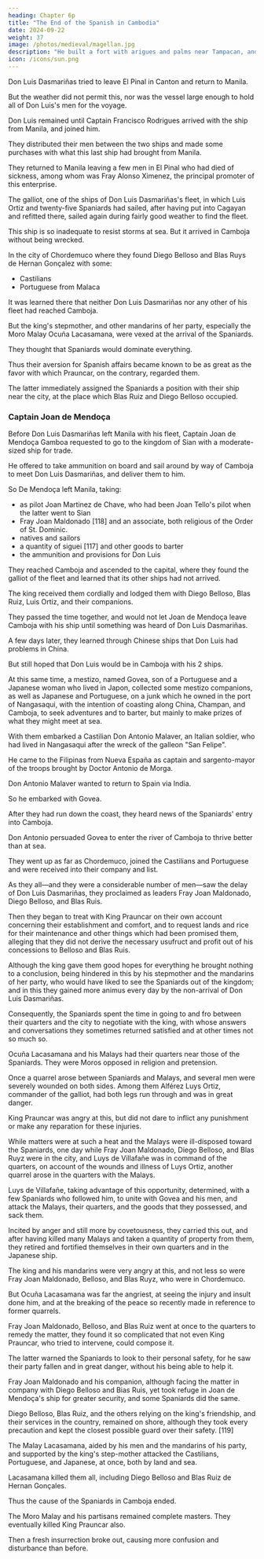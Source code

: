 ```yaml
---
heading: Chapter 6p
title: "The End of the Spanish in Cambodia"
date: 2024-09-22
weight: 37
image: /photos/medieval/magellan.jpg
description: "He built a fort with arigues and palms near Tampacan, and founded a Spanish settlement which he named Murcia"
icon: /icons/sun.png
---
```



<!-- After Don Juan de Çamudio's departure from El Pinal, where Don Luis Dasmariñas remained with his junk awaiting the assistance that he expected from Manila and which he had requested through Don Joan and Alférez Francisco Rodrigues, Don Luis thought that, since some time had passed, the answer was being delayed, while his people were suffering great want and cold there. Therefore he -->

Don Luis Dasmariñas tried to leave El Pinal in Canton and return to Manila. 

But the weather did not permit this, nor was the vessel large enough to hold all of Don Luis's men for the voyage.

<!-- He stopped near the fort where the Portuguese of Macan again sent him many messages and requests to leave the coast at once, warning him that they would seize him and his companions, and would send them to India, where they would be severely punished. Don Luis always answered them that he had not come to harm or offend them, but that he was going to the kingdom of Camboja for the service of God and of his Majesty; that he had been shipwrecked and had suffered many hardships, the severest of which had been due to the Portuguese of Macan themselves, subjects of his Majesty; that he was expecting help from Manila in order that he might return thither; and that he begged and requested them to aid and protect him, and to free the two Castilians whom they had seized.

Finally he declared that if, in spite of all this, they should attempt to do him any harm or injury, he would defend himself to the best of his ability; and he protested that any losses resulting therefrom would lie at their door.


Thenceforward Don Luis Dasmariñas kept strict watch on his ship. He kept his weapons ready and the artillery loaded, and was on his guard day and night. And he was not mistaken, for  -->

<!-- The people of Macan resolved to attack Don Luis to seize him.

To this end the chief captain himself came one day, with some fustas and other vessels, and with men armed with javelins, guns, and artillery, when they thought the Castilians would be off their guard, to attack Don Luis Dasmariñas. The latter, suspecting what was about to happen, awaited them arms in hand; and as he saw the Portuguese fleet attacking him, he began to play upon them with his muskets, arquebuses, and a few pieces of artillery, with such rapidity that he inflicted a very severe loss upon his enemy and upon the ship which carried the chief captain, killing one of his pages who stood behind him, and other persons. 

The chief captain retired with all the other vessels, and they made for the high sea, having been defeated by Don Luis, who did not attempt to follow them but remained on the watch.

As the Portuguese did not dare attack him again they made for Macan, and Don Luis Dasmariñas put into the port of El Pinal, where he thought he would be in greater security. There  -->

Don Luis remained until Captain Francisco Rodrigues arrived with the ship from Manila, and joined him. 

They distributed their men between the two ships and made some purchases with what this last ship had brought from Manila.

<!-- , in the very city of Macan, for the Portuguese, for the sake of their own interests, gave and sold them goods, in spite of a certain apprehension of the law.  -->

They returned to Manila leaving a few men in El Pinal who had died of sickness, among whom was Fray Alonso Ximenez, the principal promoter of this enterprise. 

<!-- His associate, Fray Diego Aduarte, did not choose to return to Manila, but went to Macan and thence to Goa, in order to go to España. Don Luis reached Manila with both ships, and his expedition to Camboja and his conduct of the said enterprise remained in this state. -->

The galliot, one of the ships of Don Luis Dasmariñas's fleet, in which Luis Ortiz and twenty-five Spaniards had sailed, after having put into Cagayan and refitted there, sailed again during fairly good weather to find the fleet. 

This ship is so inadequate to resist storms at sea. But it arrived in Camboja without being wrecked.

<!-- It made its way along the coast of Cochinchina and Champan, inside the shoals of Aynao, and reached the bar of Camboja. Expecting to find all or some of the ships of its convoy within the bar, it ascended the river as far as  -->

In the city of Chordemuco where they found Diego Belloso and Blas Ruys de Hernan Gonçalez with some:
- Castilians
- Portuguese from Malaca

 <!-- and with whose assistance many battles had been won in favor of King Prauncar, who had been restored to his kingdom, although some of his provinces had not been entirely pacified.  -->

It was learned there that neither Don Luis Dasmariñas nor any other of his fleet had reached Camboja.

<!-- Those in the galliot said that Don Luis was coming in person with a large force of ships, men, arms, and some religious, to accomplish what he had always desired to do in that kingdom; that he would not be long in coming; and that their galliot and crew belonged to his fleet.

Blas Ruis and his Castilian companions greatly rejoiced over so opportune news. The former thought that everything was turning out well, and that now, according to the present state of affairs, matters would be accomplished and settled as they wished. Diego Belloso and his party, although they did not show their regret, were not so pleased, for they much preferred the happy termination and reward of this expedition to be for the Portuguese and the government of India. They had had certain quarrels and disputes with Blas Ruis over this.

But seeing that the affair had reached this state, they conformed to the times. Thereupon all joined together, Portuguese and Castilians, and informed Prauncar and his mandarins of the arrival of Alférez Luis Ortiz with his galliot and companions, saying that they were part of a large fleet which would shortly arrive, and that Don Luis Dasmariñas was coming in it in person, with religious and men to aid and serve the king, in conformity to what he himself had requested in his letter to Manila, several months before. The king seemed pleased at this, and so did some of his mandarins who liked the Spaniards, and recognized what benefits they had derived from them hitherto. 

These believed that the matter would turn out as it was represented to them. -->

But the king's stepmother, and other mandarins of her party, especially the Moro Malay Ocuña Lacasamana, were vexed at the arrival of the Spaniards.

They thought that Spaniards would dominate everything.

<!-- latter, being valiant men, numerous, and so courageous, as they already knew, , or at least would take the best; moreover they alone wished to deal with King Prauncar.  -->

Thus their aversion for Spanish affairs became known to be as great as the favor with which Prauncar, on the contrary, regarded them. 

The latter immediately assigned the Spaniards a position with their ship near the city, at the place which Blas Ruiz and Diego Belloso occupied.

<!-- Governor Don Francisco Tello to allow him -->

### Captain Joan de Mendoça

Before Don Luis Dasmariñas left Manila with his fleet, Captain Joan de Mendoça Gamboa requested to go to the kingdom of Sian with a moderate-sized ship for trade. 

<!-- For the greater security of his voyage and business, he asked the governor to give him letters to the king of Sian, in which the latter should be informed that he was sent as the governor's ambassador and messenger to continue the peace, friendship, and commerce which Joan Tello de Aguirre had contracted with Sian the year before. -->

<!-- Seeing that Don Luis Dasmariñas, who was on the way to Camboja, had left in Manila for another occasion some ammunition and other things of use to his fleet, Don Joan, in order better to facilitate the granting of his request,  -->

He offered to take ammunition on board and sail around by way of Camboja to meet Don Luis Dasmariñas, and deliver them to him.

<!-- The governor thought the two proposals timely, and having furnished him with the necessary despatches,  -->

So De Mendoça left Manila, taking:
- as pilot Joan Martinez de Chave, who had been Joan Tello's pilot when the latter went to Sian
- Fray Joan Maldonado [118] and an associate, both religious of the Order of St. Dominic. 
- natives and sailors
- a quantity of siguei [117] and other goods to barter
- the ammunition and provisions for Don Luis


<!-- The former was a grave and learned man and a very intimate friend of Don Luis Dasmariñas, to whom his order took great pleasure in sending him as a companion. They left Manila, without knowing of Don Luis's shipwreck two months after the latter had set sail. Crossing over the shoals they shortly reached the bar of  -->

They reached Camboja and ascended to the capital, where they found the galliot of the fleet and learned that its other ships had not arrived. 

The king received them cordially and lodged them with Diego Belloso, Blas Ruiz, Luis Ortiz, and their companions. 

They passed the time together, and would not let Joan de Mendoça leave Camboja with his ship until something was heard of Don Luis Dasmariñas.

A few days later, they learned through Chinese ships that Don Luis had problems in China. 

 <!-- the latter had put into China with difficulty and in distress, and that he was there preparing to continue his voyage. Although this event caused them sorrow, they  -->

But still hoped that Don Luis would be in Camboja with his 2 ships.

At this same time, a mestizo, named Govea, son of a Portuguese and a Japanese woman who lived in Japon, collected some mestizo companions, as well as Japanese and Portuguese, on a junk which he owned in the port of Nangasaqui, with the intention of coasting along China, Champan, and Camboja, to seek adventures and to barter, but mainly to make prizes of what they might meet at sea. 

With them embarked a Castilian Don Antonio Malaver, an Italian soldier, who had lived in Nangasaqui after the wreck of the galleon "San Felipe".

He came to the Filipinas from Nueva España as captain and sargento-mayor of the troops brought by Doctor Antonio de Morga.

Don Antonio Malaver wanted to return to Spain via India.

<!-- had no wish to return to the Filipinas, thinking that by that way he could go to India and thence to España, and that on the road there might fall to him some share of the illgotten gains of that voyage,  -->

So he embarked with Govea. 

After they had run down the coast, they heard news of the Spaniards' entry into Camboja.

Don Antonio persuaded Govea to enter the river of Camboja to thrive better than at sea.

They went up as far as Chordemuco, joined the Castilians and Portuguese and were received into their company and list. 

As they all—and they were a considerable number of men—saw the delay of Don Luis Dasmariñas, they proclaimed as leaders Fray Joan Maldonado, Diego Belloso, and Blas Ruis. 

Then they began to treat with King Prauncar on their own account concerning their establishment and comfort, and to request lands and rice for their maintenance and other things which had been promised them, alleging that they did not derive the necessary usufruct and profit out of his concessions to Belloso and Blas Ruis.

Although the king gave them good hopes for everything he brought nothing to a conclusion, being hindered in this by his stepmother and the mandarins of her party, who would have liked to see the Spaniards out of the kingdom; and in this they gained more animus every day by the non-arrival of Don Luis Dasmariñas. 

Consequently, the Spaniards spent the time in going to and fro between their quarters and the city to negotiate with the king, with whose answers and conversations they sometimes returned satisfied and at other times not so much so.

Ocuña Lacasamana and his Malays had their quarters near those of the Spaniards. They were Moros opposed in religion and pretension.

Once a quarrel arose between Spaniards and Malays, and several men were severely wounded on both sides. Among them Alférez Luys Ortiz, commander of the galliot, had both legs run through and was in great danger. 

King Prauncar was angry at this, but did not dare to inflict any punishment or make any reparation for these injuries. 

While matters were at such a heat and the Malays were ill-disposed toward the Spaniards, one day while Fray Joan Maldonado, Diego Belloso, and Blas Ruyz were in the city, and Luys de Villafañe was in command of the quarters, on account of the wounds and illness of Luys Ortiz, another quarrel arose in the quarters with the Malays. 

Luys de Villafañe, taking advantage of this opportunity, determined, with a few Spaniards who followed him, to unite with Govea and his men, and attack the Malays, their quarters, and the goods that they possessed, and sack them.

Incited by anger and still more by covetousness, they carried this out, and after having killed many Malays and taken a quantity of property from them, they retired and fortified themselves in their own quarters and in the Japanese ship.

The king and his mandarins were very angry at this, and not less so were Fray Joan Maldonado, Belloso, and Blas Ruyz, who were in Chordemuco.

But Ocuña Lacasamana was far the angriest, at seeing the injury and insult done him, and at the breaking of the peace so recently made in reference to former quarrels.

Fray Joan Maldonado, Belloso, and Blas Ruiz went at once to the quarters to remedy the matter, they found it so complicated that not even King Prauncar, who tried to intervene, could compose it.

The latter warned the Spaniards to look to their personal safety, for he saw their party fallen and in great danger, without his being able to help it.

Fray Joan Maldonado and his companion, although facing the matter in company with Diego Belloso and Bias Ruis, yet took refuge in Joan de Mendoça's ship for greater security, and some Spaniards did the same. 

Diego Belloso, Blas Ruiz, and the others relying on the king's friendship, and their services in the country, remained on shore, although they took every precaution and kept the closest possible guard over their safety. [119]

The Malay Lacasamana, aided by his men and the mandarins of his party, and supported by the king's step-mother attacked the Castilians, Portuguese, and Japanese, at once, both by land and sea.

 <!-- lost no more time, nor the present opportunity, but Finding them separated—although some offered as much resistance as possible—he -->


Lacasamana killed them all, including Diego Belloso and Blas Ruiz de Hernan Gonçales.

<!-- Then he burned their quarters and vessels except that of Joan de Mendoça. 

Joan and Fray Joan Maldonado 

, who, fearing the danger, descended the river toward the sea and defended himself against some praus that had followed him. He took with him , the latter's associate, and some few Spaniards. On shore there remained alive only one Franciscan religious, five Manila Indians, and a Castilian named Joan Dias, whom the king, who grieved exceedingly for the deaths of the Spaniards, had hid carefully in the open country.

Although the king advised the friar not to appear in public until the Malays were appeased, that religious, imagining that he could escape their fury, emerged with two Indians in order to escape from the kingdom. 

But they were found and killed like the others. Joan Dias and three Indians remained many days in concealment, and the king maintained them, until, after other events, they could appear.  -->

Thus the cause of the Spaniards in Camboja ended. 

The Moro Malay and his partisans remained complete masters. They eventually killed King Prauncar also. 

<!-- They managed the affairs of the kingdom with so little respect for , that finally they killed him also. -->

Then a fresh insurrection broke out, causing more confusion and disturbance than before.

<!-- , the provinces revolted, each man seized whatever he could, and there was  -->


